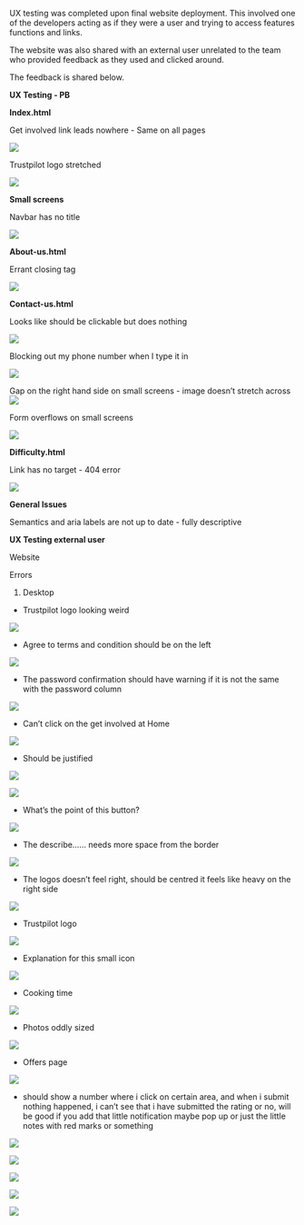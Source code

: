 ﻿UX testing was completed upon final website deployment. This involved one of the developers acting as if they were a user and trying to access features functions and links.

The website was also shared with an external user unrelated to the team who provided feedback as they used and clicked around. 

The feedback is shared below.


**UX Testing - PB**

  

**Index.html**

  

Get involved link leads nowhere - Same on all pages

![](https://lh4.googleusercontent.com/dQJtq96hpNHOJSm3CnyNfDv33MGecp4v52D_a4XHrhR75iS5e-D0q2ro4VqdGlUjFu9q7HGZVa_mcGRzTsWe2q3ZsK5kDtgMZCPgK2H_jrPAsgZTf3GoaY_5RHmb9klbjflaOViUAw-kfgfX3w_6M-U)

  

Trustpilot logo stretched

![](https://lh6.googleusercontent.com/2ub9OKQ4y31YaXX08QLsalQ3kIVmwJAQem4h0MdxIUm_hBB5XxeZQcBEvgGqh6eElKF2u6NEN9T45cB4ICphuZcPBFeJ97ohMAr4PuJLKA_0jK9qXSDqvRWvh9xG4jGJWtDjMlzXa_EEcC0U6dQIb0U)

**Small screens**

Navbar has no title

![](https://lh4.googleusercontent.com/8ujPbJKsEAA_KHEBYjj8u1xrWGqvUlyFFbzfH5wyS3Muh_QqP3dnVddm1wtPRs21J3IbYtYlxcWFHPx1GDxMRInz1_ixSIV6nYbBHW3dJl2kKNT_kz-xf9jgtRdvRJV6MtHDVjko3dfwqvKzBKzGqbs)

  
  
  
  
  
  
  
  
  

**About-us.html**

  

Errant closing tag

![](https://lh6.googleusercontent.com/kjCS9bBnJhB5rlRDUtlbsnVSv_8gQAy8I6N4G3BCTNydWReoYCgh_zMXQuD8uLJP4Rp5MXJlfwF3zxpjgvlJdF03rbq0IlUC0qE92x5CXISNKJeBvhUM8PP5eeAfLTTXMgDQ4M4Qj5mRZIEFAz_6xwg)

  

**Contact-us.html**

  

Looks like should be clickable but does nothing

![](https://lh4.googleusercontent.com/pQE7pgo_-TzHDSCHi5j-xsdiEtNjZtSHs9ASUVrVvm9-p3gTBkTOTTAk_nD5HE-1e53UNBPIy0kMbHQunqj1737-7BZlRGo2qGf4CNGkMyalmFIZ5LCeGD8cR-u3vu3lzWEcLMJ3BESWbi1i9YRusvo)

  

Blocking out my phone number when I type it in

![](https://lh4.googleusercontent.com/7HBg9JAIh6uQZSeCpQhOD3TBYmMq7knjLEoCRgCgTjqgd_DLL-4-JenEp430YQcrDFE4gncPKYUJXNuc1UUXrb9RDQQcnqMgi_s62wPc1HzqguYhgmPJ2z8NijzNdRktnYa9HszggGt205F81WIFhH8)

  

Gap on the right hand side on small screens - image doesn’t stretch across![](https://lh3.googleusercontent.com/V2cFMSDQVdx4OisLq69tQujDwrFawWL2bSFwLlNQcrIwBY8QEi5ZL_7prIe-OG98qQSceWY77E7J21BlJtyX-NSUe626SIujVecinHJfDdbvaTFBKj-S9GlGdMZb36PzysIC5Dnb1ugVSMgv9pdMiAs)

Form overflows on small screens

![](https://lh5.googleusercontent.com/UpcRfADrtFL5Cgsc1IkfPPiGlFswkBzcP46_iXyk7342I6rEO8zUwsCjcTeO_AIn6-3xfmNAXF9DbE8eaY8A89zi9Yr1HTJIo1RxOsWroqVVEkw7xmBvmFWOLgNNdFLHY1vpLzWQ8_N4xbyEuTaCdn8)

  

**Difficulty.html**

Link has no target - 404 error

![](https://lh3.googleusercontent.com/b87RTBGE77NOAd_vewTwrqT6qJlLFIPRiki50ovX90mtP5l8ttEKw-6ourtfYNt6VOa4orCEwltkxN01hdj-dl2tPy8t_4uG8RvCWUycBCwW-yfB_jKiLeptvokwrkGeRQ8mhGnapNtMgeGrA1JbzUw)

  
  

**General Issues**

Semantics and aria labels are not up to date - fully descriptive


**UX Testing external user**

  

Website

Errors

  

1.  Desktop
    

-   Trustpilot logo looking weird
    

![](https://lh5.googleusercontent.com/E0MmYDMI-H20-u4JCAb-XIg6Nl7-k8ZiTuBZ7Ow4E5KOgmrUt7iZzwHKn0nlRY8gaYzradYxffSD1cMdffVkPWGiNBSfFrzkRRHuIBo3z1qZwpKxTLDT0LB6Bn2rsR8o_daOm1WPhNOt3TmInWv2-bY)

-   Agree to terms and condition should be on the left
    

![](https://lh6.googleusercontent.com/uNdmrMYv19718-lwvmx--xTi-ejw4qOxNBqwO5n83w8ZXZv-pKD1AjSkDqwmlvH2yJjpzbNDYPwrbGIK2nr_o-1sRSHqKknlPJlAU_arfNFRjjRDLCqDo5wwKUJ-BsmV3ojzDMzI3nEH9BygAmTMQvk)

-   The password confirmation should have warning if it is not the same with the password column
    

  

![](https://lh6.googleusercontent.com/dDzFlKtjMBIvcZzZXlU7NxyNY_BCoNpYVJmVGrrQ58hYoKRCCR7alXFSlINSg8CE09rS4UR14gdwY7ejAHP8AdbdvzVttDlYRBbp09s8MOjGXaKL22Z7KdRSDPA14nCI7oi697wtI0rzavzXWin7tek)

  

-   Can’t click on the get involved at Home
    

![](https://lh3.googleusercontent.com/mk5ukwH3q9q6EyzNoVrGtxSBSCYoVP6OJbn2GNohdboBGnocJBE6-4Sh6BfP2YQdsewaRXv0nPdUkzOddy8R4Tffy9Otwkz-mjbllCrpVTSqGa5HyQJmXDbup9N6yVBAIxB9MjNNMCRbZt6F6FVTDPQ)

-   Should be justified
    

![](https://lh3.googleusercontent.com/tazutW1EKBe1qQqIgBR8j_kUVJ8dwUkGbbm2wbbbm6CxyN41W5cR5BxWWi7ROdqgd9xgbbsuSLoFo1UxBnoI8LYN_ZBVkufhp40E9IOQj7eNMSAvkFuTGOKQVmKCs-m750wGwuodZIDnnrzIvpv88eU)

![](https://lh4.googleusercontent.com/1MXA5IxRj_zscP3I1ivq8FMVFohOcLfMd7fNvpsmC2LUP3vhQkrDvZoN38P3Q1ebC00Kbsm6HkMv-4UEZ5eexwx3fZ0ShZ76xRl8g-K91Eh9-AVHEyLcbbfftr0BedskyKPC1fjQo6Jd7BufFb9zX9s)

  

-   What’s the point of this button?
    

  

![](https://lh3.googleusercontent.com/FOkr7RQGnJLQc6YrUdC5oOVRPjJJ9iGXXPxaySLtm6g2yTMeKuMV1gLImCRjtdP04FUm6vlLODX7sC0oS158d2IKPlyhFS47SqG8YSI_hfsm7iSkGuPkCfjcg1mbdrhbWo1MsNOe6imbobKgYlzGUyM)

  

-   The describe…… needs more space from the border
    

![](https://lh4.googleusercontent.com/RAdOV5rtipRG-WPpyd9Gnksf8B5MrbVXqtoWmPBkW4j8DWyQkZF25wbar_1EcCePDjA7nXYY_GF9R5ZoMOoMhbQWHUuZPyCWmvP7zMCAeos-375d-3dW6wzMDvamUsBGpRE9v_hxoADbdpgZLlgJ2UA)

  

-   The logos doesn’t feel right, should be centred it feels like heavy on the right side
    

  

![](https://lh3.googleusercontent.com/l0k59EgtkNDNt0NbNmvDyHO3ed34ihfbeVhxdvv_93EchUtA98Dy7CGaIiXzGhlDz9B7t5M7t8u0mHzSQU8bWpfjl2noyco15zDM_R7EgIGBLLz6rU5lXsmeJuEd514EA3_oo0EgTMfea3s72_LGt-Y)

-   Trustpilot logo
    

![](https://lh5.googleusercontent.com/IaG4KoGZTjGcZI3lUx9F7NXxM1oCrzWjiNyCAjF_6Ic10lJYDnJxghtSJbU7xXWXawZzdLk5ljC0ZPYlGYOQ6jLyLjBRzXEH9FxqG1-tLES_V7AYfwF_MyWBFV8DoxRG583q3cluDoVfN8OxsX5Q4U8)

-   Explanation for this small icon
    

![](https://lh4.googleusercontent.com/wfoeK9l1tQ1gJRzANmajSJZLaPzYNbsJQxoPNMfvMUeevEPVHgtOLkoPPkANPHZQOjHRpqMbzo6fJrEdOO28G019OCQf0OMcpmBc2Bo3Wv8cxFy_LateB9cgmWEd7j3XpJcmNpR_UXdBcNbCh7zwpnI)

-   Cooking time
    

![](https://lh5.googleusercontent.com/dS2VfzkSho_Sih_B4Wal6waqIqt0rEgvbMr7EzttRpWLPL1a8pL8ue2Ze4L3YmWrPrESvRgqIvaUrJjT4Rc2y1DJQbSzE402e69Ey0Gzky7FdXgYduRPjB87KoxKE6WchGEZqxUSNsuyf_K2iVRpBb4)

-   Photos oddly sized
    

![](https://lh5.googleusercontent.com/L6ZJ_ThlK-OQ-qXZm1a-7KLhkwLstoH-LQqzCu0eXJltBHEpXqXqfarRJ1vLcD4yYuEalPEkkMfijAicz0UYnVrfmS4-kZQ1aj91y4S6BWp5bKyRQAW8an_6CuBG13Xg6p8k3FKpkypqzTJXvAB3_f8)

  

-   Offers page
    

![](https://lh3.googleusercontent.com/FMcwWNVqsQd-f-OsPAZvNbYoL56h-98vyQ3_C7VHZH4c6Lix0BIv_fAgVD8WtQ-bGxQfg6KkBIv0u9rzXgyYKHdLcjVAUkvdmi9-CFKH3kDJIH0B0-iSm1Ey12XjomPdvuWt9x6L3xmnkwCEs7FSNRw)

  

-   should show a number where i click on certain area, and when i submit nothing happened, i can’t see that i have submitted the rating or no, will be good if you add that little notification maybe pop up or just the little notes with red marks or something
    

![](https://lh5.googleusercontent.com/19D-_kR_yMczTPQ2BEHhGi-NiyVCCQGMVuSJ1PiGuHOmvLRqI7_YzOIxOKB1M4G4LSWT1jj_VZ43EpuoVA4JOuygmw2jUOUmlD2Iho1XbyBb42UkfX4hS7uAju2VdRnxFvfc75bsZ3uXxJFoxw6iqKg)

  
  

![](https://lh6.googleusercontent.com/D19DSL1Bfp7VeTYm8-5ogEtwcraTf6vNY-qsr9NA2dEqHs8skdS6GPheQCLKVNJicJXUzuarrTj5ZjmV3PzXx-3ilGONDv1SRfYbAssP7T205Xzv54jQWCXf7IUQ3_n8HGOfOw_D856nqN5aF3QdMt8)

![](https://lh6.googleusercontent.com/NBuKvZDKb4L4lDu_F1PUGTbXaDfFc1LbaPTNyZq1Nfp--DS9mIXo-ZzEWmba_mpaAa2GY2UKkiTHwhi2I0R8n1Hm4cLasBE2UQjwwoI4uyRPtu0D7BMbUbg4L5ziESZaY_MKsXZ4fTNtioEUyDQE0lQ)

![](https://lh4.googleusercontent.com/Y7Z24DFXsc43bzGC04HNj8cn-G1YOnFekskArxT-x6pJKMLe7bb5NOlB_IRlOs8bVITj-9qkk1s-Bes6C1v2g8wrwJ_K9YWwKG4g3wk0oW5k1ePgG3LwVfJNEe6wSWvrKo19TbbZFwWAxoiRo_8rwdY)

![](https://lh5.googleusercontent.com/zOWe3dJydIAU7Bax9ZnLLpmEx8AZsjXL4vBYpT6HZN3zJklZzdVds8BVGDi4Vc7cNaLl78OMpM1YxP91ETVfe3JgxPar52jE6uw2u1bosb316Ho5vnq2tbV5KyqgMI52b-4rm33BQhIGObNzml7j7DI)
